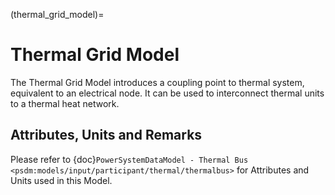 (thermal_grid_model)=
# Thermal Grid Model

The Thermal Grid Model introduces a coupling point to thermal system, equivalent to an electrical node. It can be used to interconnect thermal units to a thermal heat network.

## Attributes, Units and Remarks

Please refer to {doc}`PowerSystemDataModel - Thermal Bus <psdm:models/input/participant/thermal/thermalbus>` for Attributes and Units used in this Model.
